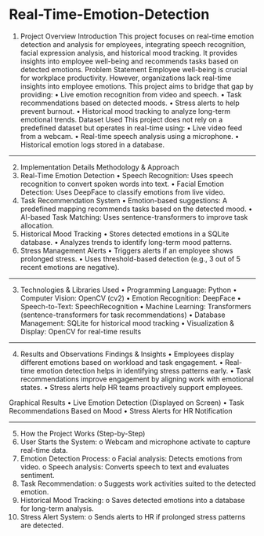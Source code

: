 # Real-Time-Emotion-Detection
1. Project Overview
Introduction
This project focuses on real-time emotion detection and analysis for employees, integrating speech recognition, facial expression analysis, and historical mood tracking. It provides insights into employee well-being and recommends tasks based on detected emotions.
Problem Statement
Employee well-being is crucial for workplace productivity. However, organizations lack real-time insights into employee emotions. This project aims to bridge that gap by providing:
•	Live emotion recognition from video and speech.
•	Task recommendations based on detected moods.
•	Stress alerts to help prevent burnout.
•	Historical mood tracking to analyze long-term emotional trends.
Dataset Used
This project does not rely on a predefined dataset but operates in real-time using:
•	Live video feed from a webcam.
•	Real-time speech analysis using a microphone.
•	Historical emotion logs stored in a database.
________________________________________
2. Implementation Details
Methodology & Approach
1. Real-Time Emotion Detection
•	Speech Recognition: Uses speech recognition to convert spoken words into text.
•	Facial Emotion Detection: Uses DeepFace to classify emotions from live video.
2. Task Recommendation System
•	Emotion-based suggestions: A predefined mapping recommends tasks based on the detected mood.
•	AI-based Task Matching: Uses sentence-transformers to improve task allocation.
3. Historical Mood Tracking
•	Stores detected emotions in a SQLite database.
•	Analyzes trends to identify long-term mood patterns.
4. Stress Management Alerts
•	Triggers alerts if an employee shows prolonged stress.
•	Uses threshold-based detection (e.g., 3 out of 5 recent emotions are negative).
________________________________________
3. Technologies & Libraries Used
•	Programming Language: Python
•	Computer Vision: OpenCV (cv2)
•	Emotion Recognition: DeepFace
•	Speech-to-Text: SpeechRecognition
•	Machine Learning: Transformers (sentence-transformers for task recommendations)
•	Database Management: SQLite for historical mood tracking
•	Visualization & Display: OpenCV for real-time results
________________________________________
4. Results and Observations
Findings & Insights
•	Employees display different emotions based on workload and task engagement.
•	Real-time emotion detection helps in identifying stress patterns early.
•	Task recommendations improve engagement by aligning work with emotional states.
•	Stress alerts help HR teams proactively support employees.

Graphical Results
•	Live Emotion Detection (Displayed on Screen)
•	Task Recommendations Based on Mood
•	Stress Alerts for HR Notification
________________________________________
5. How the Project Works (Step-by-Step)
1.	User Starts the System:
o	Webcam and microphone activate to capture real-time data.
2.	Emotion Detection Process:
o	Facial analysis: Detects emotions from video.
o	Speech analysis: Converts speech to text and evaluates sentiment.
3.	Task Recommendation:
o	Suggests work activities suited to the detected emotion.
4.	Historical Mood Tracking:
o	Saves detected emotions into a database for long-term analysis.
5.	Stress Alert System:
o	Sends alerts to HR if prolonged stress patterns are detected.

